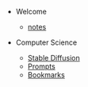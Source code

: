 - Welcome
    - [notes](README.md)

- Computer Science

    - [Stable Diffusion](stable-diffusion.md)
    - [Prompts](prompts.md)
    - [Bookmarks](bookmarks.md)
